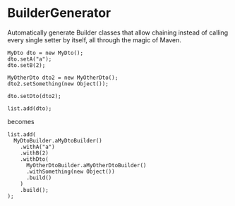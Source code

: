 BuilderGenerator
================

Automatically generate Builder classes that allow chaining instead of calling every single setter by itself, all through the magic of Maven.

```
MyDto dto = new MyDto();
dto.setA("a");
dto.setB(2);

MyOtherDto dto2 = new MyOtherDto();
dto2.setSomething(new Object());

dto.setDto(dto2);

list.add(dto);
```

becomes

```
list.add(
  MyDtoBuilder.aMyDtoBuilder()
    .withA("a")
    .withB(2)
    .withDto(
      MyOtherDtoBuilder.aMyOtherDtoBuilder()
      .withSomething(new Object())
      .build()
    )
    .build();
);
```

